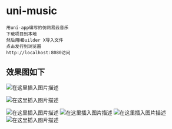 # uni-music

```
用uni-app编写的仿网易云音乐
下载项目到本地
然后用HBuilder X导入文件
点击发行到浏览器
http://localhost:8080访问
```
## 效果图如下

![在这里插入图片描述](https://img-blog.csdnimg.cn/20201030092819565.png?x-oss-process=image/watermark,type_ZmFuZ3poZW5naGVpdGk,shadow_10,text_aHR0cHM6Ly9ibG9nLmNzZG4ubmV0L0hoamlhbjUyNA==,size_16,color_FFFFFF,t_70#pic_center)

![在这里插入图片描述](https://img-blog.csdnimg.cn/20201030092801696.png?x-oss-process=image/watermark,type_ZmFuZ3poZW5naGVpdGk,shadow_10,text_aHR0cHM6Ly9ibG9nLmNzZG4ubmV0L0hoamlhbjUyNA==,size_16,color_FFFFFF,t_70#pic_center)

![在这里插入图片描述](https://img-blog.csdnimg.cn/20201030092741747.png?x-oss-process=image/watermark,type_ZmFuZ3poZW5naGVpdGk,shadow_10,text_aHR0cHM6Ly9ibG9nLmNzZG4ubmV0L0hoamlhbjUyNA==,size_16,color_FFFFFF,t_70#pic_center)
![在这里插入图片描述](https://img-blog.csdnimg.cn/20201030092831504.png?x-oss-process=image/watermark,type_ZmFuZ3poZW5naGVpdGk,shadow_10,text_aHR0cHM6Ly9ibG9nLmNzZG4ubmV0L0hoamlhbjUyNA==,size_16,color_FFFFFF,t_70#pic_center)
![在这里插入图片描述](https://img-blog.csdnimg.cn/2020103009290338.png?x-oss-process=image/watermark,type_ZmFuZ3poZW5naGVpdGk,shadow_10,text_aHR0cHM6Ly9ibG9nLmNzZG4ubmV0L0hoamlhbjUyNA==,size_16,color_FFFFFF,t_70#pic_center)
![在这里插入图片描述](https://img-blog.csdnimg.cn/2020103009303433.png?x-oss-process=image/watermark,type_ZmFuZ3poZW5naGVpdGk,shadow_10,text_aHR0cHM6Ly9ibG9nLmNzZG4ubmV0L0hoamlhbjUyNA==,size_16,color_FFFFFF,t_70#pic_center)




